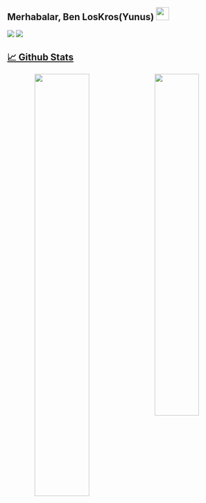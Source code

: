 <h2>Merhabalar, Ben LosKros(Yunus) <img src="https://media.giphy.com/media/Q7LHmoFwVP6Yc1swZs/giphy.gif" height="30px"></h2>

<img src="https://komarev.com/ghpvc/?username=loskros&label=Ziyaret%C3%A7i+Say%C4%B1s%C4%B1&color=yellow"/>
<a href="https://discord.gg/loskros" target="_blank"><img src="https://shields.io/badge/Sunucum-111111.svg?&style=for-the-badge&logo=discord&color=gray">
  
## 📈 Github Stats
<div align="center">
<img width="50%" align="left" src="https://github-readme-stats.vercel.app/api?username=LosKros&show_icons=true&hide_title=true&theme=dark">
<img width="45%" align="right" src="https://lanyard-profile-readme.vercel.app/api/447133403700264962?hideDiscrim=true">
</div>

